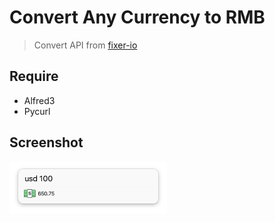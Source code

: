 # Convert Any Currency to RMB
> Convert API from [fixer-io](https://github.com/hakanensari/fixer-io)  
## Require
* Alfred3
* Pycurl
## Screenshot
<img src="https://raw.githubusercontent.com/Arrow-Li/Currency-Conversion-for-Alfred/master/ScreenShot.png" width = "50%" height = "50%" alt="ScreenShot" align=center/>
